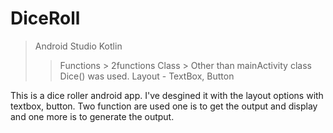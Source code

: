 # DiceRoll


>Android Studio
>Kotlin
>>Functions > 2functions
>>Class > Other than mainActivity class Dice() was used.
>>Layout - TextBox, Button


This is a dice roller android app. I've desgined it with the layout options with textbox, button. Two function are used one is to get the output and display and one more is to generate the output. 
